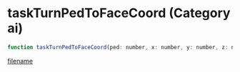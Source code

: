 # taskTurnPedToFaceCoord (Category ai)

```js
function taskTurnPedToFaceCoord(ped: number, x: number, y: number, z: number, duration: number): void
```

[filename](taskTurnPedToFaceCoord_m.md ':include')